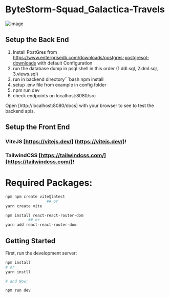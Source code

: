 # ByteStorm-Squad_Galactica-Travels

![image](https://github.com/ByteStorm-Squad/ByteStorm-Squad_Galactica-Travels/assets/101160077/caf2605d-128c-4667-8fe7-70bc9e481200)


## Setup the Back End

1. Install PostGres from https://www.enterprisedb.com/downloads/postgres-postgresql-downloads with default Configuration
2. run the database dump in psql shell in this order (1.ddl.sql, 2.dml.sql, 3.views.sql)
3. run in backend directory```bash
npm install 
4. setup .env file from example in config folder
5. npm run dev
6. check endpoints on localhost:8080/src

Open [http://localhost:8080/docs] with your browser to see to test the backend apis.

## Setup the Front End

### ViteJS [https://vitejs.dev/] (https://vitejs.dev/)!

### TailwindCSS [https://tailwindcss.com/](https://tailwindcss.com/)!

# Required Packages:

```bash
npm npm create vite@latest
                  ## or
yarn create vite

npm install react-react-router-dom
          ## or
yarn add react-react-router-dom
```

## Getting Started

First, run the development server:

```bash
npm install
# or
yarn instll

# and Now:

npm run dev
